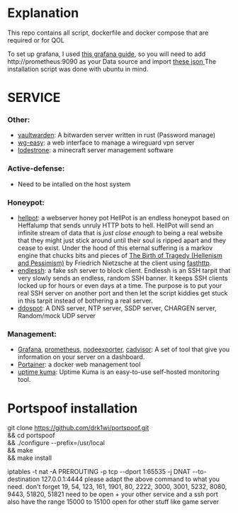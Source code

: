 # Explanation


This repo contains all script, dockerfile and docker compose that are required or for QOL

To set up grafana, I used [this grafana guide](https://github.com/DoTheEvo/selfhosted-apps-docker/tree/master/prometheus_grafana_loki),
so you will need to add http://prometheus:9090  as your Data source and import [these
json ](https://github.com/DoTheEvo/selfhosted-apps-docker/tree/master/prometheus_grafana_loki/dashboards)
The installation script was done with ubuntu in mind.


# SERVICE


### Other:

- [vaultwarden](https://github.com/dani-garcia/vaultwarden): A bitwarden server written in rust (Password manage)
- [wg-easy](https://github.com/wg-easy/wg-easy): a web interface to manage a wireguard vpn server
- [lodestrone](https://github.com/Lodestone-Team/lodestone): a minecraft server management software

### Active-defense:

- Need to be intalled on the host system

### Honeypot:

- [hellpot](https://github.com/yunginnanet/HellPot): a webserver honey pot
  HellPot is an endless honeypot based on Heffalump that sends unruly HTTP bots to hell.
  HellPot will send an infinite stream of data that is *just close enough* to being a real website that they might just
  stick around until their soul is ripped apart and they cease to exist.
  Under the hood of this eternal suffering is a markov engine that chucks bits and pieces
  of [The Birth of Tragedy (Hellenism and Pessimism)](https://www.gutenberg.org/files/51356/51356-h/51356-h.htm) by
  Friedrich Nietzsche at the client using [fasthttp](https://github.com/valyala/fasthttp).
- [endlessh](https://github.com/skeeto/endlessh): a fake ssh server to block client.
  Endlessh is an SSH tarpit that very slowly sends an endless, random SSH banner. It keeps SSH clients locked up for
  hours or even days at a time. The purpose is to put your real SSH server on another port and then let the script
  kiddies get stuck in this tarpit instead of bothering a real server.
- [ddospot](https://github.com/aelth/ddospot): A DNS server, NTP server, SSDP server, CHARGEN server, Random/mock UDP server

### Management:

- [Grafana](https://grafana.com/), [prometheus](https://github.com/prometheus/prometheus),
  [nodeexporter](https://github.com/prometheus/node_exporter), [cadvisor](https://github.com/google/cadvisor): A set of
  tool that give you information on your server on a dashboard.
- [Portainer](https://www.portainer.io/): a docker web management tool
- [uptime kuma](https://github.com/louislam/uptime-kuma): Uptime Kuma is an easy-to-use self-hosted monitoring tool.


# Portspoof installation


git clone https://github.com/drk1wi/portspoof.git \
&& cd portspoof \
&& ./configure --prefix=/usr/local \
&& make \
&& make install

iptables -t nat -A PREROUTING -p tcp --dport 1:65535 -j DNAT --to-destination 127.0.0.1:4444
please adapt the above command to what you need.
don't forget 19, 54, 123, 161, 1901, 80, 2222, 3000, 3001, 5232, 8080, 9443, 51820, 51821 need to be open + your other service and a ssh port
also have the range 15000 to 15100 open for other stuff like game server 

